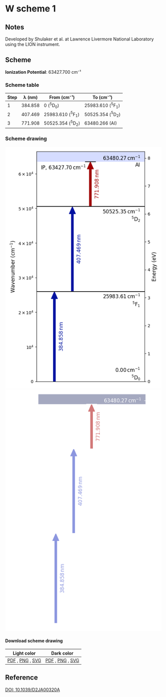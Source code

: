 # W scheme 1

## Notes

Developed by Shulaker et al. at Lawrence Livermore National Laboratory using the LION instrument.



## Scheme

**Ionization Potential**: 63427.700 cm⁻¹

### Scheme table

| Step | λ (nm)  |        From (cm⁻¹)        |         To (cm⁻¹)         |
| ---- | ------- | ------------------------- | ------------------------- |
| 1    | 384.858 | 0 ($^{5}$D$_{0}$)         | 25983.610 ($^{5}$F$_{1}$) |
| 2    | 407.469 | 25983.610 ($^{5}$F$_{1}$) | 50525.354 ($^{5}$D$_{2}$) |
| 3    | 771.908 | 50525.354 ($^{5}$D$_{2}$) | 63480.266 (AI)            |


### Scheme drawing

![w scheme, light mode](w-001/w-001-light.png#only-light)
![w scheme, dark mode](w-001/w-001-dark-web.png#only-dark)

#### Download scheme drawing

|                                         Light color                                         |                                        Dark color                                        |
| ------------------------------------------------------------------------------------------- | ---------------------------------------------------------------------------------------- |
| [PDF](w-001/w-001-light.pdf) , [PNG](w-001/w-001-light.png) , [SVG](w-001/w-001-light.svg)  | [PDF](w-001/w-001-dark.pdf) , [PNG](w-001/w-001-dark.png) , [SVG](w-001/w-001-dark.svg)  |


## Reference

[DOI: 10.1039/D2JA00320A](https://doi.org/10.1039/D2JA00320A)

